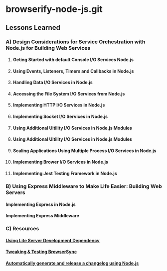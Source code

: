 # browserify-node-js.git

## Lessons Learned

### A) Design Considerations for Service Orchestration with Node.js for Building Web Services

1. #### Geting Started with default Console I/O Services Node.js

2. #### Using Events, Listeners, Timers and Callbacks in Node.js

3. #### Handling Data I/O Services in Node.js

4. #### Accessing the File System I/O Services from Node.js

5. #### Implementing HTTP I/O Services in Node.js

6. #### Implementing Socket I/O Services in Node.js

7. #### Using Additional Uitility I/O Services in Node.js Modules

8. #### Using Additional Uitility I/O Services in Node.js Modules

9. #### Scaling Applications Using Multiple Process I/O Services in Node.js

10. #### Implementing Brower I/O Services in Node.js

11. #### Implementing Jest Testing Framework in Node.js

### B) Using Express Middleware to Make Life Easier: Building Web Servers

#### Implementing Express in Node.js
#### Implementing Express Middleware
### C) Resources

#### [Using Lite Server Development Dependency](https://www.npmjs.com/package/lite-server)

#### [Tweaking & Testing BrowserSync](https://medium.com/oceanize-geeks/browsersync-for-faster-development-f27b09b9896e)

#### [Automatically generate and release a changelog using Node.js](https://blog.logrocket.com/automatically-generate-and-release-a-changelog-with-node-js/)
